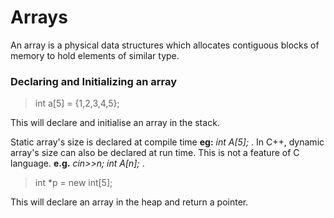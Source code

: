 # Arrays
An array is a physical data structures which allocates contiguous blocks of memory to hold elements of similar type.
### Declaring and Initializing an array
> int a[5] = {1,2,3,4,5};

This will declare and initialise an array in the stack. 

Static array's size is declared at compile time **eg:** *int A[5];* . In C++, dynamic array's size can also be declared at run time. This is not a feature of C language. **e.g.** *cin>>n; int A[n];* .

> int *p = new int[5];

This will declare an array in the heap and return a pointer.

